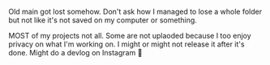 Old main got lost somehow. Don't ask how I managed to lose a whole folder but not like it's not saved on my computer or something.

MOST of my projects not all.
Some are not uplaoded because I too enjoy privacy on what I'm working on.
I might or might not release it after it's done.
Might do a devlog on Instagram :shrug:
